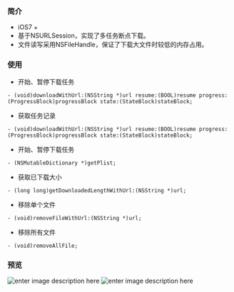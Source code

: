 ### 简介
* iOS7 +
* 基于NSURLSession，实现了多任务断点下载。
* 文件读写采用NSFileHandle，保证了下载大文件时较低的内存占用。

### 使用
* 开始、暂停下载任务
```
- (void)downloadWithUrl:(NSString *)url resume:(BOOL)resume progress:(ProgressBlock)progressBlock state:(StateBlock)stateBlock;
```
* 获取任务记录
```
- (void)downloadWithUrl:(NSString *)url resume:(BOOL)resume progress:(ProgressBlock)progressBlock state:(StateBlock)stateBlock;
```
* 开始、暂停下载任务
```
- (NSMutableDictionary *)getPlist;
```
* 获取已下载大小
```
- (long long)getDownloadedLengthWithUrl:(NSString *)url;
```
* 移除单个文件
```
- (void)removeFileWithUrl:(NSString *)url;
```
* 移除所有文件
```
- (void)removeAllFile;
```

### 预览
![enter image description here](https://github.com/gongsunqingyang/MultitaskSuspendDownload/blob/master/Preview/Untitled.gif)
![enter image description here](https://github.com/gongsunqingyang/MultitaskSuspendDownload/blob/master/Preview/%E5%B1%8F%E5%B9%95%E5%BF%AB%E7%85%A7%202018-06-01%20%E4%B8%8A%E5%8D%8811.36.50.png)

